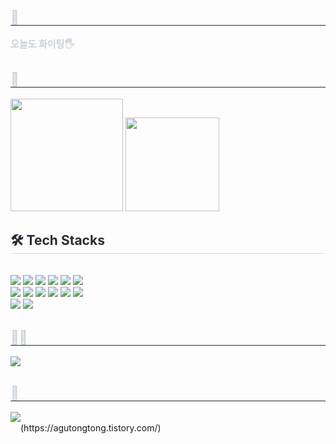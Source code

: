 <div align= "center"></div>
<div style="text-align: left;"> 
    <h2 style="border-bottom: 1px solid #21262d; color: #c9d1d9;"> 🤗 </h2>  
    <div style="font-weight: 700; font-size: 15px; text-align: left; color: #c9d1d9;"> 오늘도 화이팅🖐️ </div> 
</div>
<h2 style="border-bottom: 1px solid #21262d; color: #c9d1d9;"> 🏅 </h2> <div style="text-align: left;">
<p>

<!--[![Hits](https://hits.seeyoufarm.com/api/count/incr/badge.svg?url=https%3A%2F%2Fgithub.com%2Fdahli4&count_bg=%23F7CAC9&title_bg=%2392A8D1&icon=swift.svg&icon_color=%23F7CAC9&title=dahli4&edge_flat=false)](https://hits.seeyoufarm.com)-->

</p>

<p>
  <img height="180em" src="https://github-readme-stats-veggie-garden.vercel.app/api?username=dahli4&show_icons=true&include_all_commits=true&bg_color=30,e96443,904e95&title_color=fff&text_color=fff&count_private=false">
    
  <img height="150em" src="https://github-readme-stats-veggie-garden.vercel.app/api/top-langs/?username=dahli4&exclude_repo=compVison&layout=compact&bg_color=30,e96443,904e95&title_color=fff&text_color=fff">
</p>
<div style="text-align: left;">
    <div style="text-align: left;">
        <h2 style="border-bottom: 1px solid #d8dee4; color: #282d33;"> 🛠️ Tech Stacks </h2> 
        <br> 
        <div style="margin: ; text-align: left;" "text-align: left;"> 
            <img src="https://img.shields.io/badge/Swift-F05138?style=for-the-badge&logo=Swift&logoColor=white">
            <img src="https://img.shields.io/badge/IOS-000000?style=for-the-badge&logo=IOS&logoColor=white">
            <img src="https://img.shields.io/badge/Flutter-02569B?style=for-the-badge&logo=Flutter&logoColor=white">
            <img src="https://img.shields.io/badge/Firebase-FFCA28?style=for-the-badge&logo=Firebase&logoColor=white">
            <img src="https://img.shields.io/badge/linux-FCC624?style=for-the-badge&logo=linux&logoColor=black"> 
            <img src="https://img.shields.io/badge/Java-007396?style=for-the-badge&logo=Java&logoColor=white"> 
            <br>
            <img src="https://img.shields.io/badge/Spring Boot-6DB33F?style=for-the-badge&logo=spring boot&logoColor=white"> 
            <img src="https://img.shields.io/badge/oracle-F80000?style=for-the-badge&logo=oracle&logoColor=white"> 
            <img src="https://img.shields.io/badge/apache tomcat-F8DC75?style=for-the-badge&logo=apachetomcat&logoColor=black">
            <img src="https://img.shields.io/badge/html5-E34F26?style=flat-square&logo=html5&logoColor=white"> 
            <img src="https://img.shields.io/badge/css-1572B6?style=flat-square&logo=css3&logoColor=white"> 
            <img src="https://img.shields.io/badge/javascript-F7DF1E?style=flat-square&logo=javascript&logoColor=black"> 
            <br>
            <img src="https://img.shields.io/badge/Notion-000000?style=for-the-badge&logo=Notion&logoColor=white">
            <img src="https://img.shields.io/badge/Slack-4A154B?style=for-the-badge&logo=Slack&logoColor=white">
        </div>
    </div>
    <div style="text-align: left;">
        <h2 style="border-bottom: 1px solid #21262d; color: #c9d1d9;"> 🧑‍💻 </h2>
        <div style="text-align: left;"> <a href=mailto:hellrot00@gmail.com> <img src="https://img.shields.io/badge/Gmail-EA4335?style=flat&logo=Gmail&logoColor=white&link=mailto:hellrot00@gmail.com"> </a>
        </div>
        <div style="text-align: left;">  </div> 
    </div>
    <h2 style="border-bottom: 1px solid #21262d; color: #c9d1d9;"> 📖 </h2>
    <div style="display:flex; flex-direction:row;">
        <a href="https://agutongtong.tistory.com/">
            <img src="https://img.shields.io/badge/Tistory-000000?style=for-the-badge&logo=Tistory&logoColor=white"> 
        </a>
        <br>
        (https://agutongtong.tistory.com/) 
    </div>

